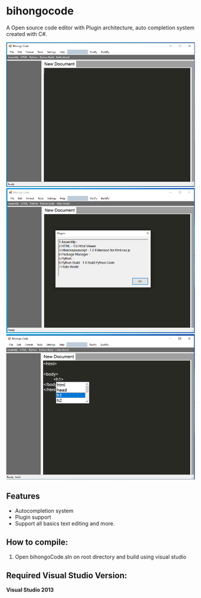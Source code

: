 # bihongocode
A Open source code editor with Plugin architecture, auto completion system created with C#.

![alt text](https://github.com/SojebSikder/bihongocode/blob/main/ss/img1.PNG?raw=true)
![alt text](https://github.com/SojebSikder/bihongocode/blob/main/ss/img2.PNG?raw=true)
![alt text](https://github.com/SojebSikder/bihongocode/blob/main/ss/img3.PNG?raw=true)

## Features
* Autocompletion system
* Plugin support
* Support all basics text editing and more.

## How to compile: ##
1. Open bihongoCode.sln on root directory and build using visual studio

## Required Visual Studio Version: ##

**Visual Studio 2013**